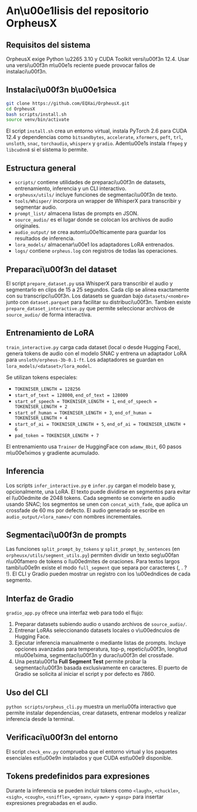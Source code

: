 # An\u00e1lisis del repositorio OrpheusX

## Requisitos del sistema
OrpheusX exige Python \u2265 3.10 y CUDA Toolkit versi\u00f3n 12.4. Usar una versi\u00f3n m\u00e1s reciente puede provocar fallos de instalaci\u00f3n.

## Instalaci\u00f3n b\u00e1sica
```bash
git clone https://github.com/EQXai/OrpheusX.git
cd OrpheusX
bash scripts/install.sh
source venv/bin/activate
```
El script `install.sh` crea un entorno virtual, instala PyTorch 2.6 para CUDA 12.4 y dependencias como `bitsandbytes`, `accelerate`, `xformers`, `peft`, `trl`, `unsloth`, `snac`, `torchaudio`, `whisperx` y `gradio`. Adem\u00e1s instala `ffmpeg` y `libcudnn8` si el sistema lo permite.

## Estructura general
- `scripts/` contiene utilidades de preparaci\u00f3n de datasets, entrenamiento, inferencia y un CLI interactivo.
- `orpheusx/utils/` incluye funciones de segmentaci\u00f3n de texto.
- `tools/Whisper/` incorpora un wrapper de WhisperX para transcribir y segmentar audio.
- `prompt_list/` almacena listas de prompts en JSON.
- `source_audio/` es el lugar donde se colocan los archivos de audio originales.
- `audio_output/` se crea autom\u00e1ticamente para guardar los resultados de inferencia.
- `lora_models/` almacenar\u00e1 los adaptadores LoRA entrenados.
- `logs/` contiene `orpheus.log` con registros de todas las operaciones.

## Preparaci\u00f3n del dataset
El script `prepare_dataset.py` usa WhisperX para transcribir el audio y segmentarlo en clips de 15 a 25 segundos. Cada clip se alinea exactamente con su transcripci\u00f3n. Los datasets se guardan bajo `datasets/<nombre>` junto con `dataset.parquet` para facilitar su distribuci\u00f3n.
Tambien existe `prepare_dataset_interactive.py` que permite seleccionar archivos de `source_audio/` de forma interactiva.

## Entrenamiento de LoRA
`train_interactive.py` carga cada dataset (local o desde Hugging Face), genera tokens de audio con el modelo SNAC y entrena un adaptador LoRA para `unsloth/orpheus-3b-0.1-ft`. Los adaptadores se guardan en `lora_models/<dataset>/lora_model`.

Se utilizan tokens especiales:
- `TOKENISER_LENGTH = 128256`
- `start_of_text = 128000`, `end_of_text = 128009`
- `start_of_speech = TOKENISER_LENGTH + 1`, `end_of_speech = TOKENISER_LENGTH + 2`
- `start_of_human = TOKENISER_LENGTH + 3`, `end_of_human = TOKENISER_LENGTH + 4`
- `start_of_ai = TOKENISER_LENGTH + 5`, `end_of_ai = TOKENISER_LENGTH + 6`
- `pad_token = TOKENISER_LENGTH + 7`

El entrenamiento usa `Trainer` de HuggingFace con `adamw_8bit`, 60 pasos m\u00e1ximos y gradiente acumulado.

## Inferencia
Los scripts `infer_interactive.py` e `infer.py` cargan el modelo base y, opcionalmente, una LoRA. El texto puede dividirse en segmentos para evitar el l\u00edmite de 2048 tokens. Cada segmento se convierte en audio usando SNAC; los segmentos se unen con `concat_with_fade`, que aplica un crossfade de 60 ms por defecto.
El audio generado se escribe en `audio_output/<lora_name>/` con nombres incrementales.

## Segmentaci\u00f3n de prompts
Las funciones `split_prompt_by_tokens` y `split_prompt_by_sentences` (en `orpheusx/utils/segment_utils.py`) permiten dividir un texto seg\u00fan n\u00famero de tokens o l\u00edmites de oraciones. Para textos largos tambi\u00e9n existe el modo `full_segment` que separa por caracteres (, . ? !). El CLI y Gradio pueden mostrar un registro con los \u00edndices de cada segmento.

## Interfaz de Gradio
`gradio_app.py` ofrece una interfaz web para todo el flujo:
1. Preparar datasets subiendo audio o usando archivos de `source_audio/`.
2. Entrenar LoRAs seleccionando datasets locales o v\u00ednculos de Hugging Face.
3. Ejecutar inferencia manualmente o mediante listas de prompts. Incluye opciones avanzadas para temperatura, top-p, repetici\u00f3n, longitud m\u00e1xima, segmentaci\u00f3n y duraci\u00f3n del crossfade.
4. Una pesta\u00f1a **Full Segment Test** permite probar la segmentaci\u00f3n basada exclusivamente en caracteres.
El puerto de Gradio se solicita al iniciar el script y por defecto es 7860.

## Uso del CLI
`python scripts/orpheus_cli.py` muestra un men\u00fa interactivo que permite instalar dependencias, crear datasets, entrenar modelos y realizar inferencia desde la terminal.

## Verificaci\u00f3n del entorno
El script `check_env.py` comprueba que el entorno virtual y los paquetes esenciales est\u00e9n instalados y que CUDA est\u00e9 disponible.

## Tokens predefinidos para expresiones
Durante la inferencia se pueden incluir tokens como `<laugh>`, `<chuckle>`, `<sigh>`, `<cough>`, `<sniffle>`, `<groan>`, `<yawn>` y `<gasp>` para insertar expresiones pregrabadas en el audio.


